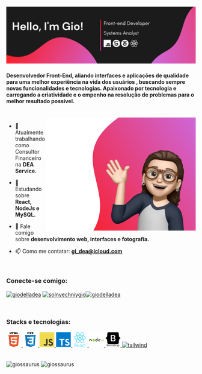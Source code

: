 ![MasterHead](https://github.com/giossaurus/giossaurus/blob/main/giobanner_novo.png)
<h4>  Desenvolvedor Front-End, aliando interfaces e aplicações de qualidade para uma melhor experiência na vida dos usuários , buscando sempre novas funcionalidades e tecnologias. Apaixonado por tecnologia e carregando a criatividade e o empenho na resolução de problemas para o melhor resultado possível.
</h4>
<br>

<img align="right" alt="Gio Avatar" width="400" src="https://github.com/giossaurus/giossaurus/blob/main/gio_avatar.png"/>

- 🔭 Atualmente trabalhando  como Consultor Financeiro na **DEA Service.**

- 🌱 Estudando sobre **React, NodeJs e MySQL.**

- 💬 Fale comigo sobre **desenvolvimento web, interfaces e fotografia.**

- 📫 Como me contatar: **gi_dea@icloud.com**
<br>

<h3 align="left">Conecte-se comigo:</h3>
<p align="left">
<a href="https://linkedin.com/in/giodelladea" target="blank"><img align="center" src="https://raw.githubusercontent.com/rahuldkjain/github-profile-readme-generator/master/src/images/icons/Social/linked-in-alt.svg" alt="giodelladea" height="30" width="40" /></a>
<a href="https://instagram.com/solnyechniygio" target="blank"><img align="center" src="https://raw.githubusercontent.com/rahuldkjain/github-profile-readme-generator/master/src/images/icons/Social/instagram.svg" alt="solnyechniygio" height="30" width="40" /></a><a href="https://twitter.com/giodelladea" target="blank"><img align="center" src="https://raw.githubusercontent.com/rahuldkjain/github-profile-readme-generator/master/src/images/icons/Social/twitter.svg" alt="giodelladea" height="30" width="40" /></a>
</p>

<br>

<h3 align="left">Stacks e tecnologias:</h3>
<p align="left"> <a href="https://www.w3.org/html/" target="_blank" rel="noreferrer"> <img src="https://raw.githubusercontent.com/devicons/devicon/master/icons/html5/html5-original-wordmark.svg" alt="html5" width="40" height="40"/><a href="https://www.w3schools.com/css/" target="_blank" rel="noreferrer"> <img src="https://raw.githubusercontent.com/devicons/devicon/master/icons/css3/css3-original-wordmark.svg" alt="css3" width="40" height="40"/> </a>  </a>  </a> <a href="https://developer.mozilla.org/en-US/docs/Web/JavaScript" target="_blank" rel="noreferrer">  <img src="https://raw.githubusercontent.com/devicons/devicon/master/icons/javascript/javascript-original.svg" alt="javascript" width="40" height="40"/> <a href="https://www.typescriptlang.org/" target="_blank" rel="noreferrer"> <img src="https://raw.githubusercontent.com/devicons/devicon/master/icons/typescript/typescript-original.svg" alt="typescript" width="40" height="40"/> </a></a> <a href="https://reactjs.org/" target="_blank" rel="noreferrer"> <img src="https://raw.githubusercontent.com/devicons/devicon/master/icons/react/react-original-wordmark.svg" alt="react" width="40" height="40"/> </a> <a href="https://nodejs.org" target="_blank" rel="noreferrer"> <img src="https://raw.githubusercontent.com/devicons/devicon/master/icons/nodejs/nodejs-original-wordmark.svg" alt="nodejs" width="40" height="40"/> <a href="https://getbootstrap.com" target="_blank" rel="noreferrer"> <img src="https://raw.githubusercontent.com/devicons/devicon/master/icons/bootstrap/bootstrap-plain-wordmark.svg" alt="bootstrap" width="40" height="40"/> </a><a href="https://tailwindcss.com/" target="_blank" rel="noreferrer"> <img src="https://www.vectorlogo.zone/logos/tailwindcss/tailwindcss-icon.svg" alt="tailwind" width="40" height="40"/> </a> <br> 
<br> 
<br>
<img src="https://github-readme-stats.vercel.app/api?username=giossaurus&show_icons=true&theme=dracula&locale=en" alt="giossaurus" />
<img src="https://github-readme-stats.vercel.app/api/top-langs?username=giossaurus&show_icons=true&theme=dracula&locale=en&layout=compact" alt="giossaurus" />
